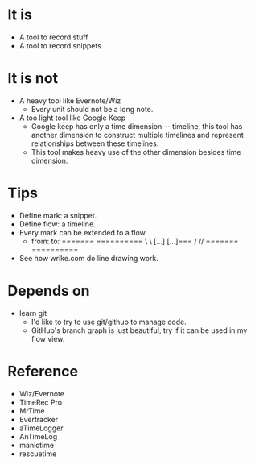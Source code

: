 It is
======
+ A tool to record stuff
+ A tool to record snippets

It is not
======
+ A heavy tool like Evernote/Wiz
  + Every unit should not be a long note.
+ A too light tool like Google Keep
  + Google keep has only a time dimension -- timeline, this tool has another dimension to construct multiple timelines and represent relationships between these timelines.
  + This tool makes heavy use of the other dimension besides time dimension.

Tips
=====
+ Define mark: a snippet.
+ Define flow: a timeline.
+ Every mark can be extended to a flow.
  + from:          to:
     =*======        =*=========
       \               \\
        [...]           [...]===
       /               //
     =*======        =*=========
+ See how wrike.com do line drawing work.

Depends on
======
+ learn git
  + I'd like to try to use git/github to manage code.
  + GitHub's branch graph is just beautiful, try if it can be used in my flow view.

Reference
======
+ Wiz/Evernote
+ TimeRec Pro
+ MrTime
+ Evertracker
+ aTimeLogger
+ AnTimeLog
+ manictime
+ rescuetime
